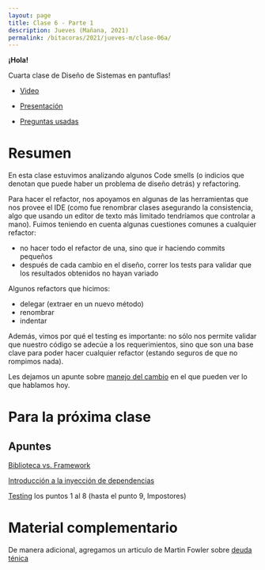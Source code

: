 ```yaml
---
layout: page
title: Clase 6 - Parte 1
description: Jueves (Mañana, 2021)
permalink: /bitacoras/2021/jueves-m/clase-06a/
---
```



**¡Hola!**

Cuarta clase de Diseño de Sistemas en pantuflas!

- [Video](https://us02web.zoom.us/rec/play/7pwvdeCh-D03H4aTtQSDAfB6W47pLf6s0yBKrqYJxUy9VXJSY1WkMLMUMOdh9c8szv0_v8UUuSnacKKs?startTime=1588249464000&_x_zm_rtaid=DkHWDh_3SQCAwd5XjW5eEw.1588348184256.9c56008955686955a4928f6f56d6a065&_x_zm_rhtaid=449)

- [Presentación](https://docs.google.com/presentation/d/1McLAT-VnnWiitCmURzQmdbxVCCSt7M18xUMu4GnNBBs/edit#slide=id.p)

- [Preguntas usadas](https://quizizz.com/join/quiz/5eac507e7cf884001d75d385/start?from=soloLinkShare&referrer=5e80f3362abd61001b3daf75)

# Resumen

En esta clase estuvimos analizando algunos Code smells (o indicios que denotan que puede haber un problema de diseño detrás) y refactoring.

Para hacer el refactor, nos apoyamos en algunas de las herramientas que nos provee el IDE (como fue renombrar clases asegurando la consistencia, algo que usando un editor de texto más limitado tendríamos que controlar a mano).
Fuimos teniendo en cuenta algunas cuestiones comunes a cualquier refactor:
  - no hacer todo el refactor de una, sino que ir haciendo commits pequeños
  - después de cada cambio en el diseño, correr los tests para validar que los resultados obtenidos no hayan variado

Algunos refactors que hicimos:
 - delegar (extraer en un nuevo método)
 - renombrar
 - indentar

Además, vimos por qué el testing es importante: no sólo nos permite validar que nuestro código se adecúe a los requerimientos, sino que son una base clave para poder hacer cualquier refactor (estando seguros de que no rompimos nada).

Les dejamos un apunte sobre [manejo del cambio](https://docs.google.com/document/d/1cAje0qwy3Cus_ob0r-tatbcT01sDFeLt3MmSVmLeSxk/edit) en el que pueden ver lo que hablamos hoy.

# Para la próxima clase
## Apuntes

[Biblioteca vs. Framework](https://docs.google.com/document/d/1D_MCoh4J8kL1MAKNlbDgAMu2nYxri-81nZBYOPFWnO0/edit)

[Introducción a la inyección de dependencias](https://docs.google.com/document/d/1GsW-hVF0XR76KunDILqkltyE1KIBvj3ldCCkyStjne0/edit)

[Testing](https://docs.google.com/document/d/11mVR-4wEZhlQMDEqrfQeYLypEsrSqXv98dr78SA0Oq4/edit) los puntos 1 al 8 (hasta el punto 9, Impostores)

# Material complementario

De manera adicional, agregamos un articulo de Martin Fowler sobre [deuda ténica](https://martinfowler.com/bliki/TechnicalDebt.html)
